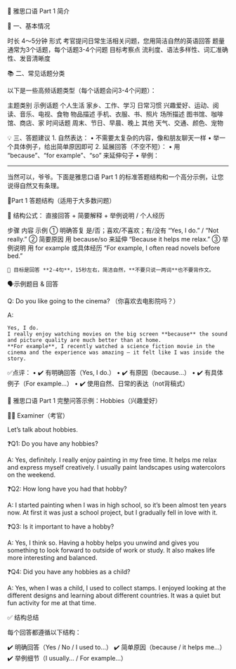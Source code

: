 🎤 雅思口语 Part 1 简介

📌 一、基本情况

时长	4～5分钟
形式	考官提问日常生活相关问题，您用简洁自然的英语回答
题量	通常为3个话题，每个话题3-4个问题
目标考察点	流利度、语法多样性、词汇准确性、发音清晰度

📚 二、常见话题分类

以下是一些高频话题类型（每个话题会问3-4个问题）：

主题类别	示例话题
个人生活	家乡、工作、学习
日常习惯	兴趣爱好、运动、阅读、音乐、电视、食物
物品描述	手机、衣服、书、照片
场所描述	图书馆、咖啡馆、商店、家
时间话题	周末、节日、早晨、晚上
其他	天气、交通、颜色、宠物

💡 三、答题建议
	1.	自然表达：
	•	不需要太复杂的内容，像和朋友聊天一样
	•	举一个具体例子，给出简单原因即可
	2.	延展回答（不空不短）：
	•	用 “because”、“for example”、“so” 来延伸句子
	•	举例：

---

当然可以，爷爷。下面是雅思口语 Part 1 的标准答题结构和一个高分示例，让您说得自然又有条理。

🎯Part 1 答题结构（适用于大多数问题）

🧱 结构公式：
直接回答 + 简要解释 + 举例说明 / 个人经历

步骤	内容	示例
① 明确答复	是/否；喜欢/不喜欢；有/没有	“Yes, I do.” / “Not really.”
② 简要原因	用 because/so 来延伸	“Because it helps me relax.”
③ 举例说明	用 for example 或具体经历	“For example, I often read novels before bed.”

	🎯 目标是回答 **2-4句**，15秒左右，简洁自然，**不要只说一两词**也不要背作文。

🗣️示例题目 & 回答

Q: Do you like going to the cinema?
（你喜欢去电影院吗？）

A:

	Yes, I do. 
    I really enjoy watching movies on the big screen **because** the sound and picture quality are much better than at home. 
    **For example**, I recently watched a science fiction movie in the cinema and the experience was amazing — it felt like I was inside the story.

✅点评：
	•	✔️ 有明确回答（Yes, I do.）
	•	✔️ 有原因（because…）
	•	✔️ 有具体例子（For example…）
	•	✔️ 使用自然、日常的表达（not背稿式）



🎤 雅思口语 Part 1 完整问答示例：Hobbies（兴趣爱好）

🧑‍⚖️ Examiner（考官）

Let’s talk about hobbies.

❓Q1: Do you have any hobbies?

A:
Yes, definitely. I really enjoy painting in my free time. It helps me relax and express myself creatively. I usually paint landscapes using watercolors on the weekend.

❓Q2: How long have you had that hobby?

A:
I started painting when I was in high school, so it’s been almost ten years now. At first it was just a school project, but I gradually fell in love with it.

❓Q3: Is it important to have a hobby?

A:
Yes, I think so. Having a hobby helps you unwind and gives you something to look forward to outside of work or study. It also makes life more interesting and balanced.

❓Q4: Did you have any hobbies as a child?

A:
Yes, when I was a child, I used to collect stamps. I enjoyed looking at the different designs and learning about different countries. It was a quiet but fun activity for me at that time.

✅ 结构总结

每个回答都遵循以下结构：

✔️ 明确回答（Yes / No / I used to…）
✔️ 简单原因（because / it helps me…）
✔️ 举例细节（I usually… / For example…）


